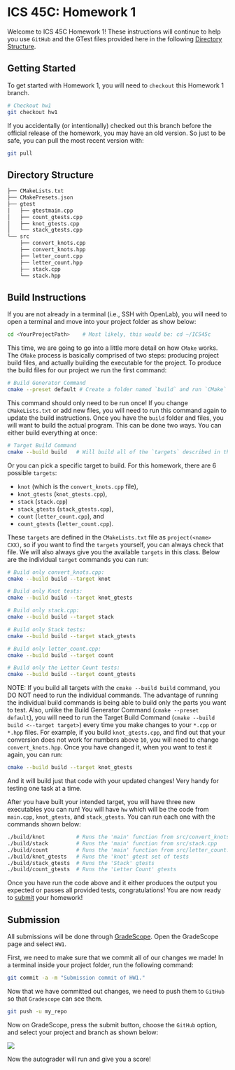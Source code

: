 # ICS 45C: Homework 1

Welcome to ICS 45C Homework 1! These instructions will continue to help you use
`GitHub` and the GTest files provided here in the following
[Directory Structure](#directory-structure).

## Getting Started

To get started with Homework 1, you will need to `checkout` this Homework 1 branch.

```bash
# Checkout hw1
git checkout hw1
```

If you accidentally (or intentionally) checked out this branch before the official release of the homework,
you may have an old version. So just to be safe, you can pull the most recent version with:

```bash
git pull
```

## Directory Structure

```bash
├── CMakeLists.txt
├── CMakePresets.json
├── gtest
│   ├── gtestmain.cpp
│   ├── count_gtests.cpp
│   ├── knot_gtests.cpp
│   └── stack_gtests.cpp
└── src
    ├── convert_knots.cpp
    ├── convert_knots.hpp
    ├── letter_count.cpp
    ├── letter_count.hpp
    ├── stack.cpp
    └── stack.hpp
```

## Build Instructions

If you are not already in a terminal (i.e., SSH with OpenLab), you will need
to open a terminal and move into your project folder as show below:

```bash
cd <YourProjectPath>    # Most likely, this would be: cd ~/ICS45c
```

This time, we are going to go into a little more detail on how `CMake` works. The `CMake` process is
basically comprised of two steps: producing project build files, and actually building the executable for
the project. To produce the build files for our project we run the first command:

```bash
# Build Generator Command
cmake --preset default # Create a folder named `build` and run `CMake` to produce build files there
```

This command should only need to be run once! If you change `CMakeLists.txt` or add new files, you will need to run
this command again to update the build instructions.
Once you have the `build` folder and files, you will want to build the actual program. This can be done two ways.
You can either build everything at once:

```bash
# Target Build Command
cmake --build build   # Will build all of the `targets` described in the `CMake` file
```

Or you can pick a specific target to build. For this homework, there are 6 possible `targets`:
* `knot` (which is the `convert_knots.cpp` file),
*  `knot_gtests` (`knot_gtests.cpp`),
*  `stack` (`stack.cpp`)
* `stack_gtests` (`stack_gtests.cpp`),
* `count` (`letter_count.cpp`), and
* `count_gtests` (`letter_count.cpp`).
  
These `targets` are defined in the `CMakeLists.txt` file as `project(<name> CXX)`, so if you want to find
the `targets` yourself, you can always check that file. We will also always give you the available `targets`
in this class. Below are the individual `target` commands you can run:

```bash
# Build only convert_knots.cpp:
cmake --build build --target knot

# Build only Knot tests:
cmake --build build --target knot_gtests

# Build only stack.cpp:
cmake --build build --target stack

# Build only Stack tests:
cmake --build build --target stack_gtests

# Build only letter_count.cpp:
cmake --build build --target count

# Build only the Letter Count tests:
cmake --build build --target count_gtests
```

NOTE: If you build all targets with the `cmake --build build` command, you DO NOT need to
run the individual commands. The advantage of running the individual build commands is
being able to build only the parts you want to test. Also, unlike the Build Generator 
Command (`cmake --preset default`), you will need to run the Target Build Command 
(`cmake --build build <--target target>`) every time you make changes to your `*.cpp` or `*.hpp`
files. For example, if you build `knot_gtests.cpp`, and find out that your conversion does
not work for numbers above `10`, you will need to change `convert_knots.hpp`. Once you have
changed it, when you want to test it again, you can run:

```bash
cmake --build build --target knot_gtests
```

And it will build just that code with your updated changes! Very handy for testing one task
at a time.

After you have built your intended target, you will have three new executables you can run!
You will have `hw` which will be the code from `main.cpp`, `knot_gtests`, and `stack_gtests`.
You can run each one with the commands shown below:

```bash
./build/knot          # Runs the 'main' function from src/convert_knots.cpp
./build/stack         # Runs the 'main' function from src/stack.cpp
./build/count         # Runs the 'main' function from src/letter_count.cpp
./build/knot_gtests   # Runs the 'knot' gtest set of tests
./build/stack_gtests  # Runs the 'Stack' gtests
./build/count_gtests  # Runs the 'Letter Count' gtests
```

Once you have run the code above and it either produces the output you expected or passes
all provided tests, congratulations! You are now ready to [submit](#submission) your homework!

## Submission

All submissions will be done through [GradeScope](https://www.gradescope.com/). Open the GradeScope page
and select `HW1`.

First, we need to make sure that we commit all of our changes we made! In a terminal inside your project folder,
run the following command:

```bash
git commit -a -m "Submission commit of HW1."
```

Now that we have committed out changes, we need to push them to `GitHub` so that `Gradescope` can see them.

```bash
git push -u my_repo
```

Now on GradeScope, press the submit button, choose the `GitHub` option, and select your project and branch
as shown below:

![](docs/cs45c_hw1_github.png)

Now the autograder will run and give you a score!

